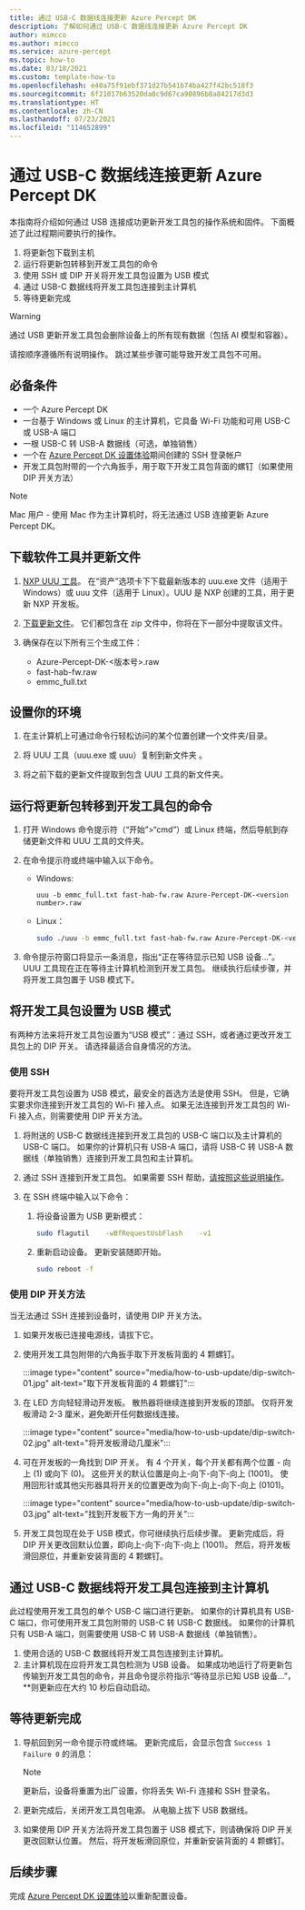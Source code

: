```yaml
---
title: 通过 USB-C 数据线连接更新 Azure Percept DK
description: 了解如何通过 USB-C 数据线连接更新 Azure Percept DK
author: mimcco
ms.author: mimcco
ms.service: azure-percept
ms.topic: how-to
ms.date: 03/18/2021
ms.custom: template-how-to
ms.openlocfilehash: e40a75f91ebf371d27b541b74ba427f42bc518f3
ms.sourcegitcommit: 6f21017b63520da0c9d67ca90896b8a84217d3d3
ms.translationtype: HT
ms.contentlocale: zh-CN
ms.lasthandoff: 07/23/2021
ms.locfileid: "114652899"
---
```

# <a name="update-the-azure-percept-dk-over-a-usb-c-cable-connection"></a>通过 USB-C 数据线连接更新 Azure Percept DK

本指南将介绍如何通过 USB 连接成功更新开发工具包的操作系统和固件。 下面概述了此过程期间要执行的操作。
1. 将更新包下载到主机
1. 运行将更新包转移到开发工具包的命令
1. 使用 SSH 或 DIP 开关将开发工具包设置为 USB 模式
1. 通过 USB-C 数据线将开发工具包连接到主计算机
1. 等待更新完成

> [!WARNING]
> 通过 USB 更新开发工具包会删除设备上的所有现有数据（包括 AI 模型和容器）。
>
> 请按顺序遵循所有说明操作。 跳过某些步骤可能导致开发工具包不可用。


## <a name="prerequisites"></a>必备条件

- 一个 Azure Percept DK
- 一台基于 Windows 或 Linux 的主计算机，它具备 Wi-Fi 功能和可用 USB-C 或 USB-A 端口
- 一根 USB-C 转 USB-A 数据线（可选，单独销售）
- 一个在 [Azure Percept DK 设置体验](./quickstart-percept-dk-set-up.md)期间创建的 SSH 登录帐户
- 开发工具包附带的一个六角扳手，用于取下开发工具包背面的螺钉（如果使用 DIP 开关方法）

> [!NOTE]
> Mac 用户 - 使用 Mac 作为主计算机时，将无法通过 USB 连接更新 Azure Percept DK。 

## <a name="download-software-tools-and-update-files"></a>下载软件工具并更新文件

1. [NXP UUU 工具](https://github.com/NXPmicro/mfgtools/releases)。 在“资产”选项卡下下载最新版本的 uuu.exe 文件（适用于 Windows）或 uuu 文件（适用于 Linux）。UUU 是 NXP 创建的工具，用于更新 NXP 开发板。 

1. [下载更新文件](https://go.microsoft.com/fwlink/?linkid=2155734)。 它们都包含在 zip 文件中，你将在下一部分中提取该文件。

1. 确保存在以下所有三个生成工件：
    - Azure-Percept-DK-&lt;版本号&gt;.raw
    - fast-hab-fw.raw
    - emmc_full.txt

## <a name="set-up-your-environment"></a>设置你的环境

1. 在主计算机上可通过命令行轻松访问的某个位置创建一个文件夹/目录。

1. 将 UUU 工具（uuu.exe 或 uuu）复制到新文件夹 。

1. 将之前下载的更新文件提取到包含 UUU 工具的新文件夹。

## <a name="run-the-command-that-transfers-the-update-package-to-the-dev-kit"></a>运行将更新包转移到开发工具包的命令

1. 打开 Windows 命令提示符（“开始”>“cmd”）或 Linux 终端，然后导航到存储更新文件和 UUU 工具的文件夹。 

1. 在命令提示符或终端中输入以下命令。

    - Windows:

        ```console
        uuu -b emmc_full.txt fast-hab-fw.raw Azure-Percept-DK-<version number>.raw 
        ```

    - Linux：

        ```bash
        sudo ./uuu -b emmc_full.txt fast-hab-fw.raw Azure-Percept-DK-<version number>.raw
        ```

1. 命令提示符窗口将显示一条消息，指出“正在等待显示已知 USB 设备…”。UUU 工具现在正在等待主计算机检测到开发工具包。 继续执行后续步骤，并将开发工具包置于 USB 模式下。

## <a name="set-the-dev-kit-into-usb-mode"></a>将开发工具包设置为 USB 模式
有两种方法来将开发工具包设置为“USB 模式”：通过 SSH，或者通过更改开发工具包上的 DIP 开关。 请选择最适合自身情况的方法。

### <a name="using-ssh"></a>使用 SSH
要将开发工具包设置为 USB 模式，最安全的首选方法是使用 SSH。 但是，它确实要求你连接到开发工具包的 Wi-Fi 接入点。 如果无法连接到开发工具包的 Wi-Fi 接入点，则需要使用 DIP 开关方法。

1. 将附送的 USB-C 数据线连接到开发工具包的 USB-C 端口以及主计算机的 USB-C 端口。 如果你的计算机只有 USB-A 端口，请将 USB-C 转 USB-A 数据线（单独销售）连接到开发工具包和主计算机。

1. 通过 SSH 连接到开发工具包。 如果需要 SSH 帮助，[请按照这些说明操作](./how-to-ssh-into-percept-dk.md)。

1. 在 SSH 终端中输入以下命令：

    1. 将设备设置为 USB 更新模式：

        ```bash
        sudo flagutil    -wBfRequestUsbFlash    -v1
        ```

    1. 重新启动设备。 更新安装随即开始。

        ```bash
        sudo reboot -f
        ```

### <a name="using-the-dip-switch-method"></a>使用 DIP 开关方法
当无法通过 SSH 连接到设备时，请使用 DIP 开关方法。

1. 如果开发板已连接电源线，请拔下它。
1. 使用开发工具包附带的六角扳手取下开发板背面的 4 颗螺钉。

    :::image type="content" source="media/how-to-usb-update/dip-switch-01.jpg" alt-text="取下开发板背面的 4 颗螺钉":::

1. 在 LED 方向轻轻滑动开发板。 散热器将继续连接到开发板的顶部。 仅将开发板滑动 2-3 厘米，避免断开任何数据线连接。

    :::image type="content" source="media/how-to-usb-update/dip-switch-02.jpg" alt-text="将开发板滑动几厘米":::

1. 可在开发板的一角找到 DIP 开关。 有 4 个开关，每个开关都有两个位置 - 向上 (1) 或向下 (0)。 这些开关的默认位置是向上-向下-向下-向上 (1001)。 使用回形针或其他尖形器具将开关的位置更改为向下-向上-向下-向上 (0101)。

    :::image type="content" source="media/how-to-usb-update/dip-switch-03.jpg" alt-text="找到开发板下方一角的开关":::

1. 开发工具包现在处于 USB 模式，你可继续执行后续步骤。 更新完成后，将 DIP 开关更改回默认位置，即向上-向下-向下-向上 (1001)。 然后，将开发板滑回原位，并重新安装背面的 4 颗螺钉。

## <a name="connect-the-dev-kit-to-the-host-computer-via-a-usb-c-cable"></a>通过 USB-C 数据线将开发工具包连接到主计算机
此过程使用开发工具包的单个 USB-C 端口进行更新。  如果你的计算机具有 USB-C 端口，你可使用开发工具包附带的 USB-C 转 USB-C 数据线。  如果你的计算机只有 USB-A 端口，则需要使用 USB-C 转 USB-A 数据线（单独销售）。

1. 使用合适的 USB-C 数据线将开发工具包连接到主计算机。
1. 主计算机现在应将开发工具包检测为 USB 设备。 如果成功地运行了将更新包传输到开发工具包的命令，并且命令提示符指示“等待显示已知 USB 设备…”，**则更新应在大约 10 秒后自动启动。

## <a name="wait-for-the-update-to-complete"></a>等待更新完成

1. 导航回到另一命令提示符或终端。 更新完成后，会显示包含 ```Success 1    Failure 0``` 的消息：

    > [!NOTE]
    > 更新后，设备将重置为出厂设置，你将丢失 Wi-Fi 连接和 SSH 登录名。

1. 更新完成后，关闭开发工具包电源。 从电脑上拔下 USB 数据线。
1. 如果使用 DIP 开关方法将开发工具包置于 USB 模式下，则请确保将 DIP 开关更改回默认位置。 然后，将开发板滑回原位，并重新安装背面的 4 颗螺钉。   

## <a name="next-steps"></a>后续步骤

完成 [Azure Percept DK 设置体验](./quickstart-percept-dk-set-up.md)以重新配置设备。
